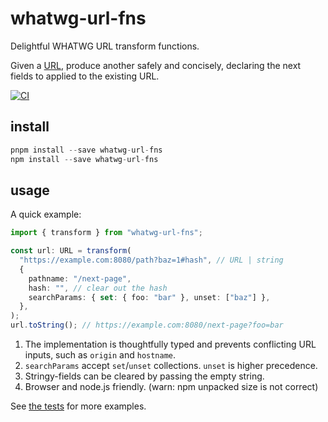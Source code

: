 # whatwg-url-fns

Delightful WHATWG URL transform functions.

Given a [URL](https://url.spec.whatwg.org/#url), produce another safely and concisely, declaring the next fields to applied to the existing URL.

[![CI](https://github.com/cdaringe/whatwg-url-fns/actions/workflows/main.yml/badge.svg)](https://github.com/cdaringe/whatwg-url-fns/actions/workflows/main.yml)

## install

```ts
pnpm install --save whatwg-url-fns
npm install --save whatwg-url-fns
```

## usage

A quick example:

```ts
import { transform } from "whatwg-url-fns";

const url: URL = transform(
  "https://example.com:8080/path?baz=1#hash", // URL | string
  {
    pathname: "/next-page",
    hash: "", // clear out the hash
    searchParams: { set: { foo: "bar" }, unset: ["baz"] },
  },
);
url.toString(); // https://example.com:8080/next-page?foo=bar
```

1. The implementation is thoughtfully typed and prevents conflicting URL inputs,
   such as `origin` and `hostname`.
2. `searchParams` accept `set`/`unset` collections. `unset` is higher precedence.
3. Stringy-fields can be cleared by passing the empty string.
4. Browser and node.js friendly. (warn: npm unpacked size is not correct)

See [the tests](./src/index.test.ts) for more examples.
